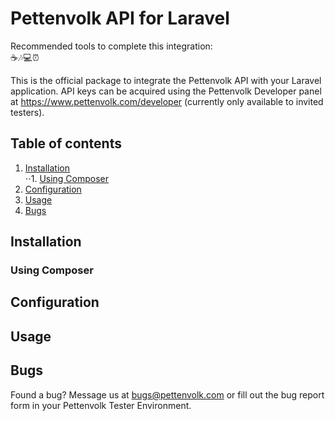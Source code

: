 # Pettenvolk API for Laravel
Recommended tools to complete this integration:<br/>
☕🎶💻⏰

This is the official package to integrate the Pettenvolk API with your Laravel application. API keys can be acquired using the Pettenvolk Developer panel at https://www.pettenvolk.com/developer (currently only available to invited testers).

## Table of contents
1. [Installation](#installation)<br/>
⋅⋅1. [Using Composer](#using-composer)
2. [Configuration](#configuration)
3. [Usage](#usage)
4. [Bugs](#bugs)

## Installation
### Using Composer

## Configuration

## Usage

## Bugs
Found a bug? Message us at bugs@pettenvolk.com or fill out the bug report form in your Pettenvolk Tester Environment.
